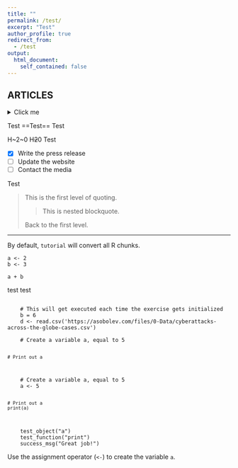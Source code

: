 ```yaml
---
title: ""
permalink: /test/
excerpt: "Test"
author_profile: true
redirect_from: 
  - /test
output:
  html_document:
    self_contained: false
---
```


## ARTICLES

<details>
  <summary>Click me</summary>
  
  ### Heading
  1. Foo
  2. Bar
     * Baz
     * Qux

  ### Some Javascript
  ```js
  function logSomething(something) {
    console.log('Something', something);
  }
  ```
</details>


Test ==Test== Test 

H~2~0
H~~2~~0
Test

- [x] Write the press release
- [ ] Update the website
- [ ] Contact the media

Test

> This is the first level of quoting.
>
> > This is nested blockquote.
>
> Back to the first level.

---------




<!--


```{r , include=FALSE}
if (!require("pacman")) install.packages("pacman")
p_load(data.table, tutorial) # Packages 
```

```{r, include=FALSE}
tutorial::go_interactive()
```
--> 

By default, `tutorial` will convert all R chunks.

```{r}
a <- 2
b <- 3

a + b
```

 test test
<head>
 <link rel="import" href="start.html">
</head>

<script type="text/javascript" src="//cdn.datacamp.com/dcl-react.js.gz"></script>

<div data-datacamp-exercise data-lang="r">
  <code data-type="pre-exercise-code">
    # This will get executed each time the exercise gets initialized
    b = 6
    d <- read.csv('https://asobolev.com/files/0-Data/cyberattacks-across-the-globe-cases.csv')
  </code>
  <code data-type="sample-code">
    # Create a variable a, equal to 5


    # Print out a


  </code>
  <code data-type="solution">
    # Create a variable a, equal to 5
    a <- 5

    # Print out a
    print(a)
  </code>
  <code data-type="sct">
    test_object("a")
    test_function("print")
    success_msg("Great job!")
  </code>
  <div data-type="hint">Use the assignment operator (<code><-</code>) to create the variable <code>a</code>.</div>
</div>




<!--
<iframe
    src="https://iframe.embednpages.com/BoKF2NnsjLx7o4p4nAdc"
    style="width:100%; height:100%; min-height: 500px; padding:0; border:0px solid #ccc; border-radius: 10px;"
    />

<iframe src="https://www.notioniframe.com/notion/27m7elxyumk" style="width: 100%; height: 100vh; border: 2; padding: 0"></iframe>


<iframe src="https://snackthis.co/p/345bfb910bb44f74aa9188aada9a583a" style="width: 100%; height: 100vh; border: 2; padding: 0"></iframe>
 -->   







<head>
    <title>Time Tracker</title>
    <style>
        .container {
            display: grid;
            grid-template-columns: auto 100px auto;
            align-items: center;
            justify-content: start;
            gap: 10px;
        }
        #timeTracker, #status, .inputs {
            text-align: center;
        }
        #timeTracker {
            font-size: 3em;
        }
        .inputs {
            display: flex;
            flex-wrap: nowrap;
            gap: 5px;
        }
        .inputs input, .inputs button {
            width: 60px;
        }
        #status {
            font-family: monospace;
            overflow: hidden;
            white-space: nowrap;
        }
    </style>
    <script>
        let intervalId;
        let isTracking = false;
        let startTime;
        let numberOfSlots;
        let slotDuration;

        function initializeTime() {
            const now = new Date();
            startTime = now;
            document.getElementById('startTime').valueAsDate = now;
        }

        function toggleTracking() {
            if (isTracking) {
                clearInterval(intervalId);
                isTracking = false;
            } else {
                startTracking();
                isTracking = true;
            }
        }

        function startTracking() {
            if (!startTime) {
                initializeTime();
            }

            numberOfSlots = parseInt(document.getElementById("numberOfSlots").value, 10);
            slotDuration = parseInt(document.getElementById("slotDuration").value, 10);

            if (isNaN(numberOfSlots) || numberOfSlots <= 0 || isNaN(slotDuration) || slotDuration <= 0) {
                alert("Please enter valid values.");
                return;
            }

            intervalId = setInterval(updateTime, 60000);
            updateTime();
        }

        function updateTime() {
            const currentTime = new Date();
            const elapsedMinutes = Math.floor((currentTime - startTime) / (1000 * 60));
            const totalDuration = numberOfSlots * slotDuration;
            const percentage = Math.min((elapsedMinutes / totalDuration) * 100, 100).toFixed(0);

            let displayString = "□".repeat(numberOfSlots);
            const elapsedSlots = Math.floor(elapsedMinutes / slotDuration);
            const slotsLeft = numberOfSlots - elapsedSlots - 1;

            if (elapsedSlots < numberOfSlots) {
                displayString = "■".repeat(elapsedSlots) + "•" + "□".repeat(numberOfSlots - elapsedSlots - 1);
            } else {
                displayString = "■".repeat(numberOfSlots);
            }

            document.getElementById("timeTracker").innerText = displayString;
            document.getElementById("status").innerText = `${Math.max(slotsLeft, 0)} | ${percentage}%`;
        }

        function resetTracking() {
            clearInterval(intervalId);
            isTracking = false;
            document.getElementById("timeTracker").innerText = "□".repeat(numberOfSlots);
            document.getElementById("status").innerText = "";
        }

        document.addEventListener('DOMContentLoaded', initializeTime);
    </script>
</head>
<body>
    <div class="container">
        <div class="inputs">
            <input type="datetime-local" id="startTime" title="Start Time" />
            <input type="number" id="numberOfSlots" min="1" max="999" title="Number of Slots" placeholder="#" />
            <input type="number" id="slotDuration" min="1" max="999" title="Slot Duration (minutes)" placeholder="Len" />
            <button onclick="toggleTracking()">⏯️</button>
            <button onclick="resetTracking()">🔄</button>
        </div>
        <div id="status"></div>
        <div id="timeTracker">□□□□</div>
    </div>
</body>


<!-- Start of Async Callbell Code -->
<script>
  window.callbellSettings = {
    token: "1bVyvTpoU7t8FThFwe4toWxG"
  };
</script>
<script>
  (function(){var w=window;var ic=w.callbell;if(typeof ic==="function"){ic('reattach_activator');ic('update',callbellSettings);}else{var d=document;var i=function(){i.c(arguments)};i.q=[];i.c=function(args){i.q.push(args)};w.Callbell=i;var l=function(){var s=d.createElement('script');s.type='text/javascript';s.async=true;s.src='https://dash.callbell.eu/include/'+window.callbellSettings.token+'.js';var x=d.getElementsByTagName('script')[0];x.parentNode.insertBefore(s,x);};if(w.attachEvent){w.attachEvent('onload',l);}else{w.addEventListener('load',l,false);}}})()
</script>
<!-- End of Async Callbell Code -->
